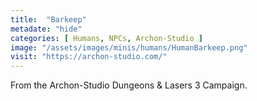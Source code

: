 ```yaml
---
title:  "Barkeep"
metadate: "hide"
categories: [ Humans, NPCs, Archon-Studio ]
image: "/assets/images/minis/humans/HumanBarkeep.png"
visit: "https://archon-studio.com/"
---
```

From the Archon-Studio Dungeons & Lasers 3 Campaign.